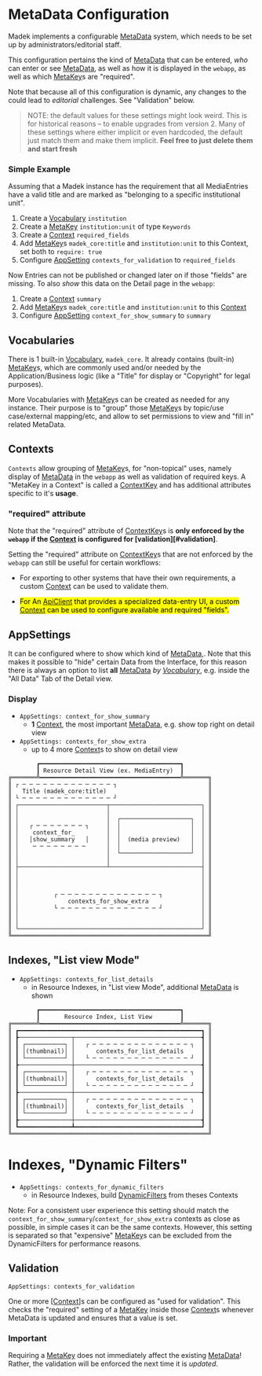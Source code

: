 # MetaData Configuration

Madek implements a configurable [MetaData][] system,
which needs to be set up by administrators/editorial staff.

This configuration pertains the kind of [MetaData][] that can be entered,
*who* can enter or see [MetaData][],
as well as how it is displayed in the `webapp`,
as well as which [MetaKey][]s are "required".

Note that because all of this configuration is dynamic,
any changes to the could lead to *editorial* challenges. See "Validation" below.

> NOTE: the default values for these settings might look weird.
> This is for historical reasons – to enable upgrades from version 2.
> Many of these settings where either implicit or even hardcoded,
> the default just match them and make them implicit.
> **Feel free to just delete them and start fresh**

### Simple Example

Assuming that a Madek instance has the requirement that all MediaEntries
have a valid title and
are marked as "belonging to a specific institutional unit".

1. Create a [Vocabulary][] `institution`
1. Create a [MetaKey][] `institution:unit` of type `Keywords`
1. Create a [Context][] `required_fields`
1. Add [MetaKey][]s `madek_core:title` and `institution:unit` to this Context,
   set both to `require: true`
1. Configure [AppSetting][] `contexts_for_validation` to `required_fields`

Now Entries can not be published or changed later on if those "fields" are missing.
To also *show* this data on the Detail page in the `webapp`:

1. Create a [Context][] `summary`
1. Add [MetaKey][]s `madek_core:title` and `institution:unit` to this [Context][]
1. Configure [AppSetting][] `context_for_show_summary` to `summary`


## Vocabularies

There is 1 built-in [Vocabulary][], `madek_core`.
It already contains (built-in) [MetaKey][]s,
which are commonly used and/or needed by the Application/Business logic
(like a "Title" for display or "Copyright" for legal purposes).

More Vocabularies with [MetaKey][]s can be created as needed for any instance.
Their purpose is to "group" those [MetaKey][]s by topic/use case/external mapping/etc,
and allow to set permissions to view and "fill in" related MetaData.

## Contexts

`Contexts` allow grouping of [MetaKey][]s, for "non-topical" uses,
namely display of [MetaData][] in the `webapp` as well as validation of required keys.
A "MetaKey in a Context" is called a [ContextKey][] and has additional attributes
specific to it's **usage**.

### "required" attribute

Note that the "required" attribute of [ContextKey][]s is
**only enforced by the `webapp` if the [Context][] is configured for [validation][#validation]**.

Setting the "required" attribute on [ContextKey][]s that are not enforced
by the `webapp` can still be useful for certain workflows:

- For exporting to other systems that have their own requirements,
  a custom [Context][] can be used to validate them.

- <mark>For An [ApiClient][] that provides a specialized data-entry UI,
  a custom [Context][] can be used to configure available and required "fields".</mark>

## AppSettings

It can be configured where to show which kind of [MetaData][],.
Note that this makes it possible to "hide" certain Data from the Interface,
for this reason there is always an option to list **all** [MetaData][] *by [Vocabulary][]*,
e.g. inside the "All Data" Tab of the Detail view.


### Display

- `AppSettings: context_for_show_summary`
    - **1** [Context][], the most important [MetaData][], e.g. show top right on detail view
- `AppSettings: contexts_for_show_extra`
    - up to 4 more [Context][]s to show on detail view

```figure
        ┏━━━━━━━━━━━━━━━━━━━━━━━━━━━━━━━━━━━━━━━━┓          
        ┃ Resource Detail View (ex. MediaEntry)  ┃          
╔═══════╩━━━━━━━━━━━━━━━━━━━━━━━━━━━━━━━━━━━━━━━━╩═══════╗  
║ ┌ ─ ─ ─ ─ ─ ─ ─ ─ ─ ─ ─ ─ ─ ┐                          ║  
║   Title (madek_core:title)                             ║  
║ └ ─ ─ ─ ─ ─ ─ ─ ─ ─ ─ ─ ─ ─ ┘                          ║  
║ ┌─────────────────────────┬──────────────────────────┐ ║  
║ │                         │                          │ ║  
║ │                         │  ┌────────────────────┐  │ ║  
║ │   ┌ ─ ─ ─ ─ ─ ─ ─ ┐     │  │                    │  │ ║  
║ │    context_for_         │  │                    │  │ ║  
║ │   │show_summary   │     │  │  (media preview)   │  │ ║  
║ │    ─ ─ ─ ─ ─ ─ ─ ─      │  │                    │  │ ║  
║ │                         │  └────────────────────┘  │ ║  
║ │                         │                          │ ║  
║ ├─────────────────────────┴──────────────────────────┤ ║  
║ │                                                    │ ║  
║ │                                                    │ ║  
║ │                                                    │ ║  
║ │          ┌ ─ ─ ─ ─ ─ ─ ─ ─ ─ ─ ─ ─ ─ ─ ┐           │ ║  
║ │              contexts_for_show_extra               │ ║  
║ │          └ ─ ─ ─ ─ ─ ─ ─ ─ ─ ─ ─ ─ ─ ─ ┘           │ ║  
║ │                                                    │ ║  
║ │                                                    │ ║  
║ └────────────────────────────────────────────────────┘ ║  
╚════════════════════════════════════════════════════════╝  
```

## Indexes, "List view Mode"

- `AppSettings: contexts_for_list_details`
    - in Resource Indexes, in "List view Mode", additional [MetaData][] is shown

```figure
        ┏━━━━━━━━━━━━━━━━━━━━━━━━━━━━━━━━━━━━━━━━┓          
        ┃       Resource Index, List View        ┃          
╔═══════╩━━━━━━━━━━━━━━━━━━━━━━━━━━━━━━━━━━━━━━━━╩═══════╗  
║ ┏━━━━━━━━━━━━━━━━━━━━━━━━━━━━━━━━━━━━━━━━━━━━━━━━━━━━┓ ║  
║ ┣───────────────┬────────────────────────────────────┫ ║  
║ ┃ ┌───────────┐ │   ┌ ─ ─ ─ ─ ─ ─ ─ ─ ─ ─ ─ ─ ─ ─ ┐  ┃ ║  
║ ┃ │(thumbnail)│ │      contexts_for_list_details     ┃ ║  
║ ┃ └───────────┘ │   └ ─ ─ ─ ─ ─ ─ ─ ─ ─ ─ ─ ─ ─ ─ ┘  ┃ ║  
║ ┣───────────────┼────────────────────────────────────┫ ║  
║ ┃ ┌───────────┐ │   ┌ ─ ─ ─ ─ ─ ─ ─ ─ ─ ─ ─ ─ ─ ─ ┐  ┃ ║  
║ ┃ │(thumbnail)│ │      contexts_for_list_details     ┃ ║  
║ ┃ └───────────┘ │   └ ─ ─ ─ ─ ─ ─ ─ ─ ─ ─ ─ ─ ─ ─ ┘  ┃ ║  
║ ┣───────────────┼────────────────────────────────────┫ ║  
║ ┃ ┌───────────┐ │   ┌ ─ ─ ─ ─ ─ ─ ─ ─ ─ ─ ─ ─ ─ ─ ┐  ┃ ║  
║ ┃ │(thumbnail)│ │      contexts_for_list_details     ┃ ║  
║ ┃ └───────────┘ │   └ ─ ─ ─ ─ ─ ─ ─ ─ ─ ─ ─ ─ ─ ─ ┘  ┃ ║  
║ ┣───────────────┼────────────────────────────────────┫ ║  
║ ┗━━━━━━━━━━━━━━━┻━━━━━━━━━━━━━━━━━━━━━━━━━━━━━━━━━━━━┛ ║  
╚════════════════════════════════════════════════════════╝  
```


# Indexes, "Dynamic Filters"

- `AppSettings: contexts_for_dynamic_filters`
    - in Resource Indexes, build [DynamicFilters](./resource_filters#dynamicfilters)
      from theses Contexts

Note: For a consistent user experience this setting should match the
`context_for_show_summary`/`context_for_show_extra` contexts as close as possible,
in simple cases it can be the same contexts.
However, this setting is separated so that "expensive" [MetaKey][]s can be excluded
from the DynamicFilters for performance reasons.

## Validation

`AppSettings: contexts_for_validation`

One or more [[Context][]]s can be configured as "used for validation".
This checks the "required" setting of a [MetaKey][] inside those [Context][]s
whenever MetaData is updated and ensures that a value is set.

### Important
Requiring a [MetaKey][] does not immediately affect the existing [MetaData][]!
Rather, the validation will be enforced the next time it is *updated*.



[Admin]: ./entities/#admin
[ApiClient]: ./entities/#apiclient
[AppSetting]: ./entities/#appsetting
[Collection]: ./entities/#collection
[Concerns]: ./entities/#concerns
[Context]: ./entities/#context
[ContextKey]: ./entities/#contextkey
[Copyright]: ./entities/#copyright
[CustomURL]: ./entities/#customurl
[Entrusted Resource]: ./entities/#entrusted-resources
[Favoritable]: ./entities/#favoritable
[FilterSet]: ./entities/#filterset
[Group]: ./entities/#group
[InstitutionalGroup]: ./entities/#institutionalgroup
[IoInterface]: ./entities/#iointerface
[IoMapping]: ./entities/#iomapping
[Keyword]: ./entities/#keyword
[License]: ./entities/#license
[MediaEntries]: ./entities/#mediaentry
[MediaEntry]: ./entities/#mediaentry
[MediaFile]: ./entities/#mediafile
[MetaData]: ./entities/#metadata
[MetaDatum]: ./entities/#metadatum
[MetaDatumValue]: ./entities/#metadatumvalues
[MetaKey]: ./entities/#metakey
[Owner]: ./entities/#owner
[People]: ./entities/#person
[Permission]: ./entities/#permission
[Permissions]: ./entities/#permissions
[Person]: ./entities/#person
[Preview of Sets]: ./entities/#preview-of-sets
[Preview]: ./entities/#preview
[Previewable]: ./entities/#previewable
[Privacy Status]: ./entities/#privacy-status
[Private Resources]: ./entities/#private-resources
[Public Resources]: ./entities/#public-resources
[Relations]: ./entities/#relations
[Responsibility]: ./entities/#responsibility
[UsageTerm]: ./entities/#usageterm
[User]: ./entities/#user
[Vocabulary]: ./entities/#vocabulary
[ZencoderJob]: ./entities/#zencoderjob
